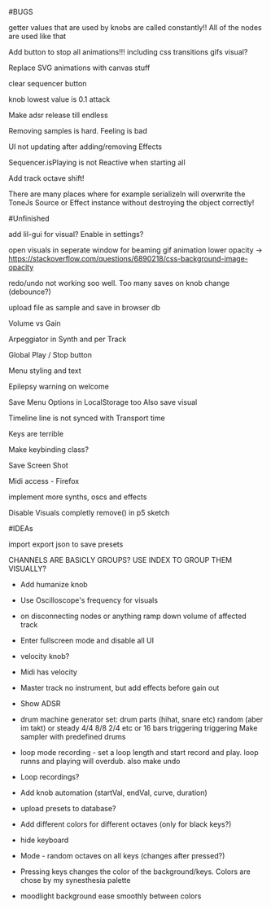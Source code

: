 #BUGS


getter values that are used by knobs are called constantly!! All of the nodes are used like that


Add button to stop all animations!!!
  including css transitions
  gifs
  visual?

Replace SVG animations with canvas stuff

clear sequencer button

knob lowest value is 0.1 attack

Make adsr release till endless

Removing samples is hard. Feeling is bad

UI not updating after adding/removing Effects

Sequencer.isPlaying is not Reactive when starting all 

Add track octave shift!

There are many places where for example serializeIn will overwrite the ToneJs Source or Effect instance without destroying the object correctly!

#Unfinished

add lil-gui for visual? Enable in settings?

open visuals in seperate window for beaming
gif animation lower opacity -> https://stackoverflow.com/questions/6890218/css-background-image-opacity

redo/undo not working soo well. Too many saves on knob change (debounce?)

upload file as sample and save in browser db

Volume vs Gain

Arpeggiator in Synth and per Track

Global Play / Stop button

Menu styling and text

Epilepsy warning on welcome

Save Menu Options in LocalStorage too
  Also save visual

Timeline line is not synced with Transport time

Keys are terrible

Make keybinding class?

Save Screen Shot

Midi access - Firefox

implement more synths, oscs and effects

Disable Visuals completly remove() in p5 sketch




#IDEAs

import export json to save presets

CHANNELS ARE BASICLY GROUPS? USE INDEX TO GROUP THEM VISUALLY?

- Add humanize knob

- Use Oscilloscope's frequency for visuals

- on disconnecting nodes or anything ramp down volume of affected track

- Enter fullscreen mode and disable all UI

- velocity knob?
- Midi has velocity

- Master track no instrument, but add effects before gain out
- Show ADSR 
- drum machine generator
  set: drum parts (hihat, snare etc) 
       random (aber im takt) or steady 4/4 8/8 2/4 etc or 16 bars triggering triggering
  Make sampler with predefined drums
       

- loop mode recording - set a loop length and start record and play. loop runns and playing will overdub. also make undo 


- Loop recordings?
- Add knob automation (startVal, endVal, curve, duration)

- upload presets to database? 


- Add different colors for different octaves (only for black keys?)
- hide keyboard
- Mode - random octaves on all keys (changes after pressed?)
- Pressing keys changes the color of the background/keys. Colors are chose by my synesthesia palette
- moodlight background ease smoothly between colors